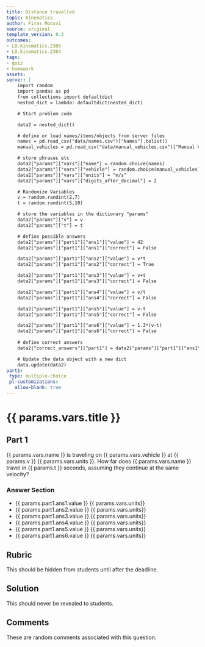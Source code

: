 ```yaml
---
title: Distance travelled
topic: Kinematics
author: Firas Moosvi
source: original
template_version: 0.2
outcomes:
- LO.kinematics.2305
- LO.kinematics.2304
tags:
- quiz
- homework
assets:
server: |
    import random
    import pandas as pd
    from collections import defaultdict
    nested_dict = lambda: defaultdict(nested_dict)

    # Start problem code

    data2 = nested_dict()

    # define or load names/items/objects from server files
    names = pd.read_csv("data/names.csv")["Names"].tolist()
    manual_vehicles = pd.read_csv("data/manual_vehicles.csv")["Manual Vehicles"].tolist()

    # store phrases etc
    data2["params"]["vars"]["name"] = random.choice(names)
    data2["params"]["vars"]["vehicle"] = random.choice(manual_vehicles)
    data2["params"]["vars"]["units"] = "m/s"
    data2["params"]["vars"]["digits_after_decimal"] = 2

    # Randomize Variables
    v = random.randint(2,7)
    t = random.randint(5,10)

    # store the variables in the dictionary "params"
    data2["params"]["v"] = v
    data2["params"]["t"] = t

    # define possible answers
    data2["params"]["part1"]["ans1"]["value"] = 42
    data2["params"]["part1"]["ans1"]["correct"] = False

    data2["params"]["part1"]["ans2"]["value"] = v*t
    data2["params"]["part1"]["ans2"]["correct"] = True

    data2["params"]["part1"]["ans3"]["value"] = v+t
    data2["params"]["part1"]["ans3"]["correct"] = False

    data2["params"]["part1"]["ans4"]["value"] = v/t
    data2["params"]["part1"]["ans4"]["correct"] = False

    data2["params"]["part1"]["ans5"]["value"] = v-t
    data2["params"]["part1"]["ans5"]["correct"] = False

    data2["params"]["part1"]["ans6"]["value"] = 1.3*(v-t)
    data2["params"]["part1"]["ans6"]["correct"] = False
    
    # define correct answers
    data2["correct_answers"]["part1"] = data2["params"]["part1"]["ans1"]["value"]

    # Update the data object with a new dict
    data.update(data2)
part1:
 type: multiple-choice
 pl-customizations:
   allow-blank: true
---
```

# {{ params.vars.title }}

## Part 1

{{ params.vars.name }} is traveling on {{ params.vars.vehicle }} at {{ params.v }} {{ params.vars.units }}.
How far does {{ params.vars.name }} travel in {{ params.t }} seconds, assuming they continue at the same velocity?

### Answer Section

- {{ params.part1.ans1.value }} {{ params.vars.units}} 
- {{ params.part1.ans2.value }} {{ params.vars.units}} 
- {{ params.part1.ans3.value }} {{ params.vars.units}} 
- {{ params.part1.ans4.value }} {{ params.vars.units}} 
- {{ params.part1.ans5.value }} {{ params.vars.units}} 
- {{ params.part1.ans6.value }} {{ params.vars.units}} 

## Rubric

This should be hidden from students until after the deadline.

## Solution

This should never be revealed to students.

## Comments

These are random comments associated with this question.
